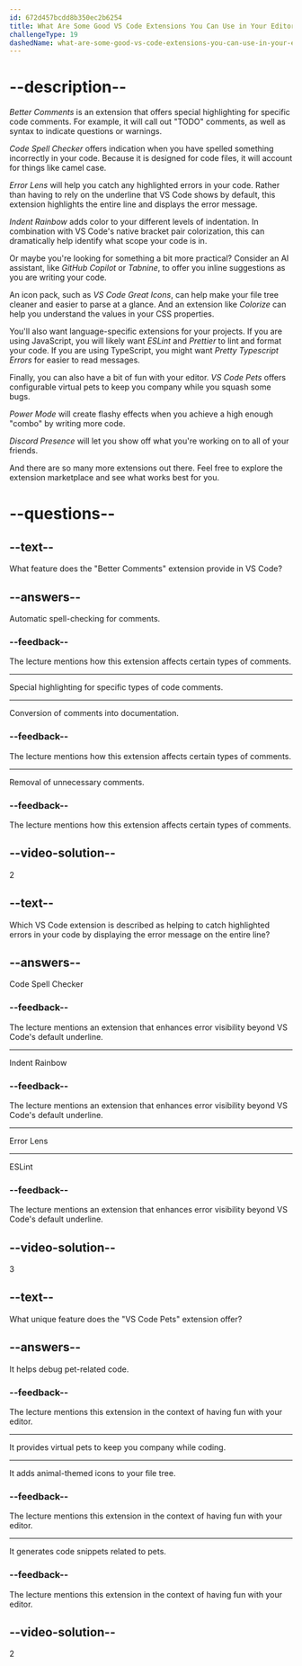```yaml
---
id: 672d457bcdd8b350ec2b6254
title: What Are Some Good VS Code Extensions You Can Use in Your Editor?
challengeType: 19
dashedName: what-are-some-good-vs-code-extensions-you-can-use-in-your-editor
---
```


# --description--

_Better Comments_ is an extension that offers special highlighting for specific code comments. For example, it will call out "TODO" comments, as well as syntax to indicate questions or warnings.

_Code Spell Checker_ offers indication when you have spelled something incorrectly in your code. Because it is designed for code files, it will account for things like camel case.

_Error Lens_ will help you catch any highlighted errors in your code. Rather than having to rely on the underline that VS Code shows by default, this extension highlights the entire line and displays the error message.

_Indent Rainbow_ adds color to your different levels of indentation. In combination with VS Code's native bracket pair colorization, this can dramatically help identify what scope your code is in.

Or maybe you're looking for something a bit more practical? Consider an AI assistant, like _GitHub Copilot_ or _Tabnine_, to offer you inline suggestions as you are writing your code.

An icon pack, such as _VS Code Great Icons_, can help make your file tree cleaner and easier to parse at a glance. And an extension like _Colorize_ can help you understand the values in your CSS properties.

You'll also want language-specific extensions for your projects. If you are using JavaScript, you will likely want _ESLint_ and _Prettier_ to lint and format your code. If you are using TypeScript, you might want _Pretty Typescript Errors_ for easier to read messages.

Finally, you can also have a bit of fun with your editor. _VS Code Pets_ offers configurable virtual pets to keep you company while you squash some bugs.

_Power Mode_ will create flashy effects when you achieve a high enough "combo" by writing more code.

_Discord Presence_ will let you show off what you're working on to all of your friends.

And there are so many more extensions out there. Feel free to explore the extension marketplace and see what works best for you.

# --questions--

## --text--

What feature does the "Better Comments" extension provide in VS Code?

## --answers--

Automatic spell-checking for comments.

### --feedback--

The lecture mentions how this extension affects certain types of comments.

---

Special highlighting for specific types of code comments.

---

Conversion of comments into documentation.

### --feedback--

The lecture mentions how this extension affects certain types of comments.

---

Removal of unnecessary comments.

### --feedback--

The lecture mentions how this extension affects certain types of comments.

## --video-solution--

2

## --text--

Which VS Code extension is described as helping to catch highlighted errors in your code by displaying the error message on the entire line?

## --answers--

Code Spell Checker

### --feedback--

The lecture mentions an extension that enhances error visibility beyond VS Code's default underline.

---

Indent Rainbow

### --feedback--

The lecture mentions an extension that enhances error visibility beyond VS Code's default underline.

---

Error Lens

---

ESLint

### --feedback--

The lecture mentions an extension that enhances error visibility beyond VS Code's default underline.

## --video-solution--

3

## --text--

What unique feature does the "VS Code Pets" extension offer?

## --answers--

It helps debug pet-related code.

### --feedback--

The lecture mentions this extension in the context of having fun with your editor.

---

It provides virtual pets to keep you company while coding.

---

It adds animal-themed icons to your file tree.

### --feedback--

The lecture mentions this extension in the context of having fun with your editor.

---

It generates code snippets related to pets.

### --feedback--

The lecture mentions this extension in the context of having fun with your editor.

## --video-solution--

2
